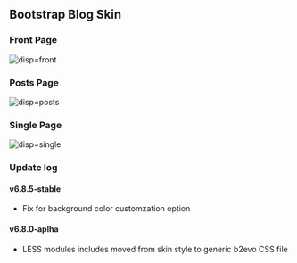 ## Bootstrap Blog Skin

### Front Page

![disp=front](skinshot_front.jpg)

### Posts Page

![disp=posts](skinshot_posts.jpg)

### Single Page

![disp=single](skinshot_single.jpg)

### Update log

#### v6.8.5-stable
- Fix for background color customzation option

#### v6.8.0-aplha
- LESS modules includes moved from skin style to generic b2evo CSS file
